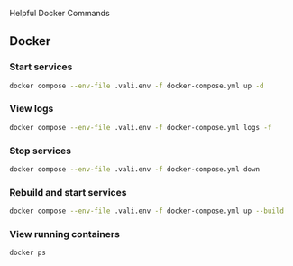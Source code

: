 Helpful Docker Commands

## Docker

### Start services
```bash
docker compose --env-file .vali.env -f docker-compose.yml up -d
```

### View logs
```bash
docker compose --env-file .vali.env -f docker-compose.yml logs -f
```

### Stop services
```bash
docker compose --env-file .vali.env -f docker-compose.yml down
```

### Rebuild and start services
```bash
docker compose --env-file .vali.env -f docker-compose.yml up --build
```

### View running containers
```bash
docker ps
```
